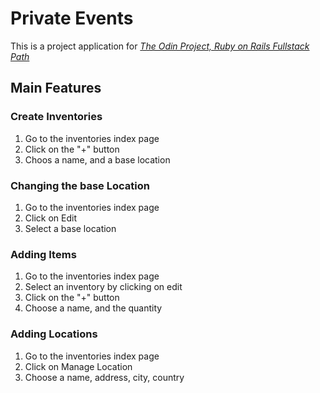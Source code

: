 # Private Events
This is a project application for [*The Odin Project, Ruby on Rails Fullstack Path*](https://www.theodinproject.com/)

## Main Features

### Create Inventories
1. Go to the inventories index page
2. Click on the "+" button
3. Choos a name, and a base location

### Changing the base Location
1. Go to the inventories index page
2. Click on Edit
3. Select a base location

### Adding Items
1. Go to the inventories index page
2. Select an inventory by clicking on edit
3. Click on the "+" button
4. Choose a name, and the quantity

### Adding Locations
1. Go to the inventories index page
2. Click on Manage Location
3. Choose a name, address, city, country

